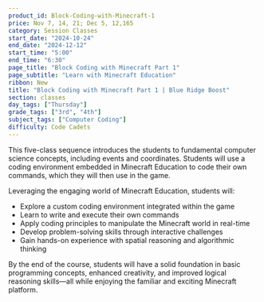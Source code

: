 ```yaml
---
product_id: Block-Coding-with-Minecraft-1
price: Nov 7, 14, 21; Dec 5, 12,165
category: Session Classes
start_date: "2024-10-24"
end_date: "2024-12-12"
start_time: "5:00"
end_time: "6:30"
page_title: "Block Coding with Minecraft Part 1"
page_subtitle: "Learn with Minecraft Education"
ribbon: New
title: "Block Coding with Minecraft Part 1 | Blue Ridge Boost"
section: classes
day_tags: ["Thursday"]
grade_tags: ["3rd", "4th"]
subject_tags: ["Computer Coding"]
difficulty: Code Cadets
---
```

<p>This five-class sequence introduces the students to fundamental computer science concepts, including events and coordinates. Students will use a coding environment embedded in Minecraft Education to code their own commands, which they will then use in the game.</p><p>Leveraging the engaging world of Minecraft Education, students will:</p><ul>
        <li>Explore a custom coding environment integrated within the game</li>
        <li>Learn to write and execute their own commands</li>
        <li>Apply coding principles to manipulate the Minecraft world in real-time</li>
        <li>Develop problem-solving skills through interactive challenges</li>
        <li>Gain hands-on experience with spatial reasoning and algorithmic thinking</li>
    </ul><p>By the end of the course, students will have a solid foundation in basic programming concepts, enhanced creativity, and improved logical reasoning skills—all while enjoying the familiar and exciting Minecraft platform.</p>
